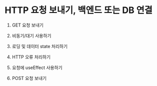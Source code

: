 # HTTP 요청 보내기, 백엔드 또는 DB 연결

1. GET 요청 보내기

2. 비동기/대기 사용하기

3. 로딩 및 데이터 state 처리하기

4. HTTP 오류 처리하기

5. 요청에 useEffect 사용하기

6. POST 요청 보내기
